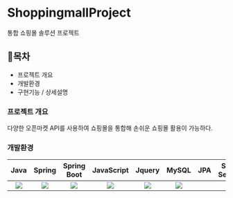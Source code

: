 # ShoppingmallProject
통합 쇼핑몰 솔루션 프로젝트

## 📖목차 
- 프로젝트 개요
- 개발환경
- 구현기능 / 상세설명

### 프로젝트 개요
다양한 오픈마켓 API를 사용하여 쇼핑몰을 통합해 손쉬운 쇼핑몰 활용이 가능하다.

### 개발환경
|    Java    |   Spring   | Spring Boot | JavaScript |   Jquery   |   MySQL   |     JPA     |  Spring Security   |  Thymeleaf   |   HTML5   |     CSS    |
| :--------: | :--------: | :--------:  | :--------: | :--------: | :------:  |   :-----:   |  :-------------:   |  :-------:   |   :----:  |    :----:  | 
|<img src="https://img.shields.io/badge/JAVA-007396?style=for-the-badge&logo=java&logoColor=white">| <img src="https://img.shields.io/badge/Spring-6DB33F?style=for-the-badge&logo=Spring&logoColor=white"> |<img src="https://img.shields.io/badge/Spring Boot-6DB33F?style=for-the-badge&logo=Spring Boot&logoColor=yellow">| <img src="https://img.shields.io/badge/javascript-F7DF1E?style=for-the-badge&logo=javascript&logoColor=black"> |<img src="https://img.shields.io/badge/jquery-0769AD?style=for-the-badge&logo=jquery&logoColor=white">| <img src="https://img.shields.io/badge/mysql-4479A1?style=for-the-badge&logo=mysql&logoColor=white">  |
